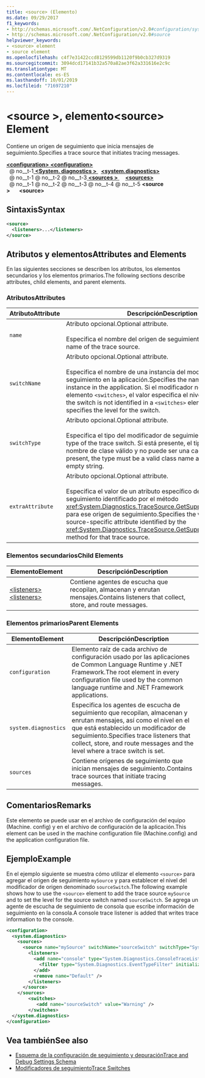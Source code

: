 ```yaml
---
title: <source> (Elemento)
ms.date: 09/29/2017
f1_keywords:
- http://schemas.microsoft.com/.NetConfiguration/v2.0#configuration/system.diagnostics/sources/source
- http://schemas.microsoft.com/.NetConfiguration/v2.0#source
helpviewer_keywords:
- <source> element
- source element
ms.openlocfilehash: c4f7e31422ccd8129599db1120f9b0cb327d9319
ms.sourcegitcommit: 3094dcd17141b32a570a82ae3f62a331616e2c9c
ms.translationtype: MT
ms.contentlocale: es-ES
ms.lasthandoff: 10/01/2019
ms.locfileid: "71697210"
---
```

# <a name="source-element"></a><span data-ttu-id="73f28-102">\<source >, elemento</span><span class="sxs-lookup"><span data-stu-id="73f28-102">\<source> Element</span></span>
<span data-ttu-id="73f28-103">Contiene un origen de seguimiento que inicia mensajes de seguimiento.</span><span class="sxs-lookup"><span data-stu-id="73f28-103">Specifies a trace source that initiates tracing messages.</span></span>  
  
[<span data-ttu-id="73f28-104"> **\<configuration>** </span><span class="sxs-lookup"><span data-stu-id="73f28-104">**\<configuration>**</span></span>](../configuration-element.md)  
<span data-ttu-id="73f28-105">&nbsp; @ no__t-1[ **\<System. diagnostics >** ](system-diagnostics-element.md)</span><span class="sxs-lookup"><span data-stu-id="73f28-105">&nbsp;&nbsp;[**\<system.diagnostics>**](system-diagnostics-element.md)</span></span>  
<span data-ttu-id="73f28-106">&nbsp; @ no__t-1 @ no__t-2 @ no__t-3[ **\<sources >** ](sources-element.md)</span><span class="sxs-lookup"><span data-stu-id="73f28-106">&nbsp;&nbsp;&nbsp;&nbsp;[**\<sources>**](sources-element.md)</span></span>  
<span data-ttu-id="73f28-107">&nbsp; @ no__t-1 @ no__t-2 @ no__t-3 @ no__t-4 @ no__t-5 **\<source >**</span><span class="sxs-lookup"><span data-stu-id="73f28-107">&nbsp;&nbsp;&nbsp;&nbsp;&nbsp;&nbsp;**\<source>**</span></span>  
  
## <a name="syntax"></a><span data-ttu-id="73f28-108">Sintaxis</span><span class="sxs-lookup"><span data-stu-id="73f28-108">Syntax</span></span>  
  
```xml  
<source>   
  <listeners>...</listeners>  
</source>  
```  
  
## <a name="attributes-and-elements"></a><span data-ttu-id="73f28-109">Atributos y elementos</span><span class="sxs-lookup"><span data-stu-id="73f28-109">Attributes and Elements</span></span>  
 <span data-ttu-id="73f28-110">En las siguientes secciones se describen los atributos, los elementos secundarios y los elementos primarios.</span><span class="sxs-lookup"><span data-stu-id="73f28-110">The following sections describe attributes, child elements, and parent elements.</span></span>  
  
### <a name="attributes"></a><span data-ttu-id="73f28-111">Atributos</span><span class="sxs-lookup"><span data-stu-id="73f28-111">Attributes</span></span>  
  
|<span data-ttu-id="73f28-112">Atributo</span><span class="sxs-lookup"><span data-stu-id="73f28-112">Attribute</span></span>|<span data-ttu-id="73f28-113">Descripción</span><span class="sxs-lookup"><span data-stu-id="73f28-113">Description</span></span>|  
|---------------|-----------------|  
|`name`|<span data-ttu-id="73f28-114">Atributo opcional.</span><span class="sxs-lookup"><span data-stu-id="73f28-114">Optional attribute.</span></span><br /><br /> <span data-ttu-id="73f28-115">Especifica el nombre del origen de seguimiento.</span><span class="sxs-lookup"><span data-stu-id="73f28-115">Specifies the name of the trace source.</span></span>|  
|`switchName`|<span data-ttu-id="73f28-116">Atributo opcional.</span><span class="sxs-lookup"><span data-stu-id="73f28-116">Optional attribute.</span></span><br /><br /> <span data-ttu-id="73f28-117">Especifica el nombre de una instancia del modificador de seguimiento en la aplicación.</span><span class="sxs-lookup"><span data-stu-id="73f28-117">Specifies the name of a trace switch instance in the application.</span></span> <span data-ttu-id="73f28-118">Si el modificador no se identifica en un elemento `<switches>`, el valor especifica el nivel del modificador.</span><span class="sxs-lookup"><span data-stu-id="73f28-118">If the switch is not identified in a `<switches>` element, the value specifies the level for the switch.</span></span>|  
|`switchType`|<span data-ttu-id="73f28-119">Atributo opcional.</span><span class="sxs-lookup"><span data-stu-id="73f28-119">Optional attribute.</span></span><br /><br /> <span data-ttu-id="73f28-120">Especifica el tipo del modificador de seguimiento.</span><span class="sxs-lookup"><span data-stu-id="73f28-120">Specifies the type of the trace switch.</span></span> <span data-ttu-id="73f28-121">Si está presente, el tipo debe ser un nombre de clase válido y no puede ser una cadena vacía.</span><span class="sxs-lookup"><span data-stu-id="73f28-121">If present, the type must be a valid class name and cannot be an empty string.</span></span>|  
|`extraAttribute`|<span data-ttu-id="73f28-122">Atributo opcional.</span><span class="sxs-lookup"><span data-stu-id="73f28-122">Optional attribute.</span></span><br /><br /> <span data-ttu-id="73f28-123">Especifica el valor de un atributo específico del origen de seguimiento identificado por el método <xref:System.Diagnostics.TraceSource.GetSupportedAttributes%2A> para ese origen de seguimiento.</span><span class="sxs-lookup"><span data-stu-id="73f28-123">Specifies the value for a trace source-specific attribute identified by the <xref:System.Diagnostics.TraceSource.GetSupportedAttributes%2A> method for that trace source.</span></span>|  
  
### <a name="child-elements"></a><span data-ttu-id="73f28-124">Elementos secundarios</span><span class="sxs-lookup"><span data-stu-id="73f28-124">Child Elements</span></span>  
  
|<span data-ttu-id="73f28-125">Elemento</span><span class="sxs-lookup"><span data-stu-id="73f28-125">Element</span></span>|<span data-ttu-id="73f28-126">Descripción</span><span class="sxs-lookup"><span data-stu-id="73f28-126">Description</span></span>|  
|-------------|-----------------|  
|[<span data-ttu-id="73f28-127">\<listeners></span><span class="sxs-lookup"><span data-stu-id="73f28-127">\<listeners></span></span>](listeners-element-for-source.md)|<span data-ttu-id="73f28-128">Contiene agentes de escucha que recopilan, almacenan y enrutan mensajes.</span><span class="sxs-lookup"><span data-stu-id="73f28-128">Contains listeners that collect, store, and route messages.</span></span>|  
  
### <a name="parent-elements"></a><span data-ttu-id="73f28-129">Elementos primarios</span><span class="sxs-lookup"><span data-stu-id="73f28-129">Parent Elements</span></span>  
  
|<span data-ttu-id="73f28-130">Elemento</span><span class="sxs-lookup"><span data-stu-id="73f28-130">Element</span></span>|<span data-ttu-id="73f28-131">Descripción</span><span class="sxs-lookup"><span data-stu-id="73f28-131">Description</span></span>|  
|-------------|-----------------|  
|`configuration`|<span data-ttu-id="73f28-132">Elemento raíz de cada archivo de configuración usado por las aplicaciones de Common Language Runtime y .NET Framework.</span><span class="sxs-lookup"><span data-stu-id="73f28-132">The root element in every configuration file used by the common language runtime and .NET Framework applications.</span></span>|  
|`system.diagnostics`|<span data-ttu-id="73f28-133">Especifica los agentes de escucha de seguimiento que recopilan, almacenan y enrutan mensajes, así como el nivel en el que está establecido un modificador de seguimiento.</span><span class="sxs-lookup"><span data-stu-id="73f28-133">Specifies trace listeners that collect, store, and route messages and the level where a trace switch is set.</span></span>|  
|`sources`|<span data-ttu-id="73f28-134">Contiene orígenes de seguimiento que inician mensajes de seguimiento.</span><span class="sxs-lookup"><span data-stu-id="73f28-134">Contains trace sources that initiate tracing messages.</span></span>|  
  
## <a name="remarks"></a><span data-ttu-id="73f28-135">Comentarios</span><span class="sxs-lookup"><span data-stu-id="73f28-135">Remarks</span></span>  
 <span data-ttu-id="73f28-136">Este elemento se puede usar en el archivo de configuración del equipo (Machine. config) y en el archivo de configuración de la aplicación.</span><span class="sxs-lookup"><span data-stu-id="73f28-136">This element can be used in the machine configuration file (Machine.config) and the application configuration file.</span></span>  
  
## <a name="example"></a><span data-ttu-id="73f28-137">Ejemplo</span><span class="sxs-lookup"><span data-stu-id="73f28-137">Example</span></span>  
 <span data-ttu-id="73f28-138">En el ejemplo siguiente se muestra cómo utilizar el elemento `<source>` para agregar el origen de seguimiento `mySource` y para establecer el nivel del modificador de origen denominado `sourceSwitch`.</span><span class="sxs-lookup"><span data-stu-id="73f28-138">The following example shows how to use the `<source>` element to add the trace source `mySource` and to set the level for the source switch named `sourceSwitch`.</span></span> <span data-ttu-id="73f28-139">Se agrega un agente de escucha de seguimiento de consola que escribe información de seguimiento en la consola.</span><span class="sxs-lookup"><span data-stu-id="73f28-139">A console trace listener is added that writes trace information to the console.</span></span>  
  
```xml  
<configuration>  
  <system.diagnostics>  
    <sources>  
      <source name="mySource" switchName="sourceSwitch" switchType="System.Diagnostics.SourceSwitch"  >  
        <listeners>  
          <add name="console" type="System.Diagnostics.ConsoleTraceListener" >  
            <filter type="System.Diagnostics.EventTypeFilter" initializeData="Error" />  
          </add>  
          <remove name="Default" />  
        </listeners>  
      </source>  
    </sources>  
        <switches>  
           <add name="sourceSwitch" value="Warning" />  
        </switches>    
  </system.diagnostics>   
</configuration>  
```  
  
## <a name="see-also"></a><span data-ttu-id="73f28-140">Vea también</span><span class="sxs-lookup"><span data-stu-id="73f28-140">See also</span></span>

- [<span data-ttu-id="73f28-141">Esquema de la configuración de seguimiento y depuración</span><span class="sxs-lookup"><span data-stu-id="73f28-141">Trace and Debug Settings Schema</span></span>](index.md)
- [<span data-ttu-id="73f28-142">Modificadores de seguimiento</span><span class="sxs-lookup"><span data-stu-id="73f28-142">Trace Switches</span></span>](../../../debug-trace-profile/trace-switches.md)
